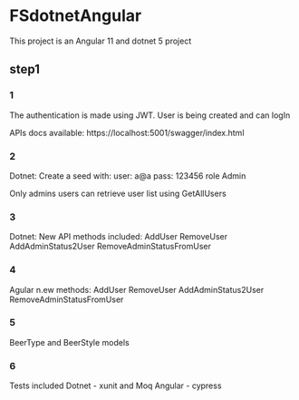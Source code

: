 # FSdotnetAngular

This project is an Angular 11 and dotnet 5 project

## step1

### 1

The authentication is made using JWT. 
User is being created and can logIn

APIs docs available:
https://localhost:5001/swagger/index.html


### 2
Dotnet:
Create a seed with:
user: a@a
pass: 123456
role Admin

Only admins users can retrieve user list using GetAllUsers

### 3
Dotnet:
New API methods included:
AddUser
RemoveUser
AddAdminStatus2User
RemoveAdminStatusFromUser

### 4
Agular n.ew methods:
AddUser
RemoveUser
AddAdminStatus2User
RemoveAdminStatusFromUser

### 5
BeerType and BeerStyle models

### 6
Tests included
Dotnet - xunit and Moq
Angular - cypress